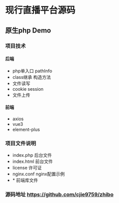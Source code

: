# 现行直播平台源码 
##  原生php Demo 
### 项目技术
#### 后端
* php单入口 pathInfo
* class继承 构造方法
* 文件读写
* cookie session
* 文件上传

#### 前端
* axios
* vue3
* element-plus

### 项目文件说明
* index.php 后台文件
* index.html 前台文件
* license 许可证
* nginx.conf nginx配置示例
* \* 前端库文件
  
### 源码地址 <https://github.com/cjie9759/zhibo>